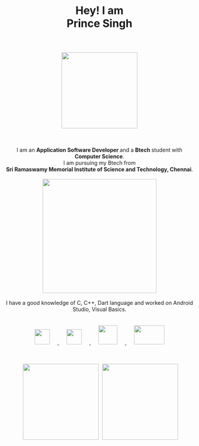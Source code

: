 <html>   
<body>
  <h1> <p align ="center">Hey! I am<br>Prince Singh</p> </h1>
  <br>
  <p align ="center"><img src = https://c.tenor.com/-z2KfO5zAckAAAAC/hello-there-baby-yoda.gif height="200"></p>
  <p align = center >
    <br>
    <br>
    I am an <b> Application Software Developer </b>and a <b> Btech </b> student with <b>Computer Science</b>.
    <br> I am pursuing my Btech from <br><b>Sri Ramaswamy Memorial Institute of Science and Technology, Chennai</b>.<br>
    <br>
    <img src = https://4kwallpapers.com/images/walls/thumbs_2t/5947.png height="300"><br>
    <br>
    I have a good knowledge of C, C++, Dart language and worked on Android Studio, Visual Basics.
    <br>
    <br>
    <br>
    <a href = https://drive.google.com/file/d/1RQ_VuyvSg528uwIjjvCDE66CCWUMnIpb/view?usp=drivesdk/> 
    <img src = https://www.downloadclipart.net/large/resume-png-clipart.png width="40" height="40" hspace="20"/>
    </a>
    <a href = https://www.linkedin.com/in/heyprincesingh/> 
    <img src = https://cdn-icons-png.flaticon.com/512/174/174857.png width="40" height="40" hspace="20"/>
    </a>
    <a href = https://www.hackerrank.com/heyprincesingh/> 
    <img src = https://upload.wikimedia.org/wikipedia/commons/thumb/6/65/HackerRank_logo.png/900px-HackerRank_logo.png width="50" height="50" hspace="20"/>
    </a>
    </a>
    <a href = https://www.codechef.com/users/heyprince/> 
    <img src = https://cdn.codechef.com/sites/all/themes/abessive/cc-logo.svg width="80" height="50" hspace="20"/>
    </a>
    <br>
    <br>
    <br>
  </p>
  <p align = center >
    <img src = "https://github-readme-stats.vercel.app/api?username=HEYPRINCESINGH&show_icons=true&hide_border=true" height="200" hspace="5"/>
    <img src = https://github-readme-stats.vercel.app/api/top-langs?username=HEYPRINCESINGH&layout=compact height="200"/>
  </p>
</body>
</html>
